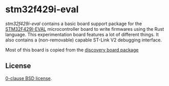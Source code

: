 stm32f429i-eval
===============

_stm32f429i-eval_ contains a basic board support package for the
[STM32F429I-EVAL][] microcontroller board to write firmwares using the Rust
language. This experimentation board features a lot of different things.
It also contains a (non-removable) capable ST-Link V2 debugging interface.

Most of this board is copied from the [discovery board package][]

[STM32F429I-EVAL]: https://www.st.com/en/evaluation-tools/stm32429i-eval.html
[discovery board package]: https://github.com/stm32-rs/stm32f429i-disc


License
-------

[0-clause BSD license](LICENSE-0BSD.txt).
